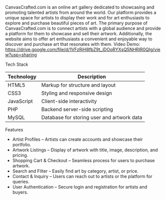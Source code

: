 CanvasCrafted.com is an online art gallery dedicated to showcasing and promoting talented artists from around the world. Our platform provides a unique space for artists to display their work and for art enthusiasts to explore and purchase beautiful pieces of art.
The primary purpose of CanvasCrafted.com is to connect artists with a global audience and provide a platform for them to showcase and sell their artwork. Additionally, the website aims to offer art enthusiasts a convenient and enjoyable way to discover and purchase art that resonates with them.
Video Demo: https://drive.google.com/file/d/1VFzRjH8fbZ9t_iDOoRYXsQ5NHRIR0QIg/view?usp=sharing


Tech Stack

| Technology | Description                                |
|------------|--------------------------------------------|
| HTML5      | Markup for structure and layout            |
| CSS3       | Styling and responsive design              |
| JavaScript | Client-side interactivity                  |
| PHP        | Backend server-side scripting              |
| MySQL      | Database for storing user and artwork data |

Features

- Artist Profiles – Artists can create accounts and showcase their portfolio.
- Artwork Listings – Display of artwork with title, image, description, and pricing.
- Shopping Cart & Checkout – Seamless process for users to purchase artwork.
- Search and Filter – Easily find art by category, artist, or price.
- Contact & Inquiry – Users can reach out to artists or the platform for queries.
- User Authentication – Secure login and registration for artists and buyers.
